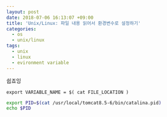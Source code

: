 ```yaml
---
layout: post
date: 2018-07-06 16:13:07 +09:00
title: 'Unix/Linux: 파일 내용 읽어서 환경변수로 설정하기'
categories:
  - os
  - unix/linux
tags:
  - unix
  - linux
  - evironment variable
---
```


쉽죠잉
```
export VARIABLE_NAME = $( cat FILE_LOCATION )
```
```bash
export PID=$(cat /usr/local/tomcat8.5-6/bin/catalina.pid)
echo $PID
```
